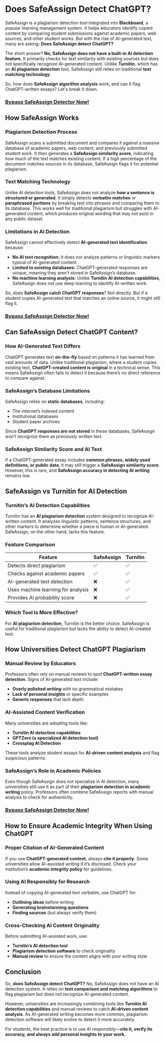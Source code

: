 
# **Does SafeAssign Detect ChatGPT?**  

SafeAssign is a plagiarism detection tool integrated into **Blackboard**, a popular learning management system. It helps educators identify copied content by comparing student submissions against academic papers, web sources, and other student works. But with the rise of AI-generated text, many are asking: **Does SafeAssign detect ChatGPT?**  

The short answer? **No, SafeAssign does not have a built-in AI detection feature.** It primarily checks for text similarity with existing sources but does not specifically recognize AI-generated content. Unlike **Turnitin**, which has an **AI plagiarism detection** tool, SafeAssign still relies on traditional **text matching technology**.  

So, how does **SafeAssign algorithm analysis** work, and can it flag ChatGPT-written essays? Let's break it down.  
### [Bypass SafeAssign Detector Now!](https://undetectable.ai?_by=pals5&fp_sid=git)
## **How SafeAssign Works**  

### **Plagiarism Detection Process**  

SafeAssign scans a submitted document and compares it against a massive database of academic papers, web content, and previously submitted student work. It then generates a **SafeAssign similarity score**, indicating how much of the text matches existing content. If a high percentage of the document matches sources in its database, SafeAssign flags it for potential plagiarism.  

### **Text Matching Technology**  

Unlike AI detection tools, SafeAssign does not analyze **how a sentence is structured or generated**. It simply detects **verbatim matches** or **paraphrased portions** by breaking text into phrases and comparing them to its database. This works well for traditional plagiarism but struggles with AI-generated content, which produces original wording that may not exist in any public dataset.  

### **Limitations in AI Detection**  

SafeAssign cannot effectively detect **AI-generated text identification** because:  

- **No AI text recognition:** It does not analyze patterns or linguistic markers typical of AI-generated content.  
- **Limited to existing databases:** ChatGPT-generated responses are unique, meaning they aren't stored in SafeAssign’s database.  
- **No machine learning analysis:** Unlike **Turnitin AI detection capabilities**, SafeAssign does not use deep learning to identify AI-written work.  

So, does **SafeAssign catch ChatGPT responses**? Not directly. But if a student copies AI-generated text that matches an online source, it might still flag it.  
### [Bypass SafeAssign Detector Now!](https://undetectable.ai?_by=pals5&fp_sid=git)
## **Can SafeAssign Detect ChatGPT Content?**  

### **How AI-Generated Text Differs**  

ChatGPT generates text **on-the-fly** based on patterns it has learned from vast amounts of data. Unlike traditional plagiarism, where a student copies existing text, **ChatGPT-created content is original** in a technical sense. This means SafeAssign often fails to detect it because there’s no direct reference to compare against.  

### **SafeAssign’s Database Limitations**  

SafeAssign relies on **static databases**, including:  

- The internet’s indexed content  
- Institutional databases  
- Student paper archives  

Since **ChatGPT responses are not stored** in these databases, SafeAssign won’t recognize them as previously written text.  

### **SafeAssign Similarity Score and AI Text**  

If a ChatGPT-generated essay includes **common phrases, widely used definitions, or public data**, it may still trigger a **SafeAssign similarity score**. However, this is rare, and **SafeAssign accuracy in detecting AI writing** remains low.  

## **SafeAssign vs Turnitin for AI Detection**  

### **Turnitin’s AI Detection Capabilities**  

Turnitin has an **AI plagiarism detection** system designed to recognize AI-written content. It analyzes linguistic patterns, sentence structures, and other markers to determine whether a piece is human or AI-generated. SafeAssign, on the other hand, lacks this feature.  

### **Feature Comparison**  

| Feature                  | SafeAssign | Turnitin |
|--------------------------|------------|---------|
| Detects direct plagiarism | ✅ | ✅ |
| Checks against academic papers | ✅ | ✅ |
| AI-generated text detection | ❌ | ✅ |
| Uses machine learning for analysis | ❌ | ✅ |
| Provides AI probability score | ❌ | ✅ |

### **Which Tool Is More Effective?**  

For **AI plagiarism detection**, Turnitin is the better choice. SafeAssign is useful for traditional plagiarism but lacks the ability to detect AI-created text.  

## **How Universities Detect ChatGPT Plagiarism**  

### **Manual Review by Educators**  

Professors often rely on manual reviews to spot **ChatGPT-written essay detection**. Signs of AI-generated text include:  

- **Overly polished writing** with no grammatical mistakes  
- **Lack of personal insights** or specific examples  
- **Generic responses** that lack depth  

### **AI-Assisted Content Verification**  

Many universities are adopting tools like:  

- **Turnitin AI detection capabilities**  
- **GPTZero (a specialized AI detection tool)**  
- **Crossplag AI Detection**  

These tools analyze student essays for **AI-driven content analysis** and flag suspicious patterns.  

### **SafeAssign’s Role in Academic Policies**  

Even though SafeAssign does not specialize in AI detection, many universities still use it as part of their **plagiarism detection in academic writing** policy. Professors often combine SafeAssign reports with manual analysis to check for authenticity.  
### [Bypass SafeAssign Detector Now!](https://undetectable.ai?_by=pals5&fp_sid=git)
## **How to Ensure Academic Integrity When Using ChatGPT**  

### **Proper Citation of AI-Generated Content**  

If you use **ChatGPT-generated content**, always **cite it properly**. Some universities allow AI-assisted writing if it’s disclosed. Check your institution’s **academic integrity policy** for guidelines.  

### **Using AI Responsibly for Research**  

Instead of copying AI-generated text verbatim, use ChatGPT for:  

- **Outlining ideas** before writing  
- **Generating brainstorming questions**  
- **Finding sources** (but always verify them)  

### **Cross-Checking AI Content Originality**  

Before submitting AI-assisted work, use:  

- **Turnitin’s AI detection tool**  
- **Plagiarism detection software** to check originality  
- **Manual review** to ensure the content aligns with your writing style  

## **Conclusion**  

So, **does SafeAssign detect ChatGPT?** No, SafeAssign does not have an AI detection system. It relies on **text comparison and matching algorithms** to flag plagiarism but does not recognize AI-generated content.  

However, universities are increasingly combining tools like **Turnitin AI detection capabilities** and manual reviews to catch **AI-driven content analysis**. As AI-generated writing becomes more common, plagiarism detection software will likely evolve to detect it more accurately.  

For students, the best practice is to use AI responsibly—**cite it, verify its accuracy, and always add personal insights to your work.**  
